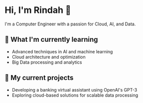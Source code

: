 
# Hi, I'm Rindah 👋

I'm a Computer Engineer with a passion for Cloud, AI, and Data.

## 🌱 What I'm currently learning
- Advanced techniques in AI and machine learning
- Cloud architecture and optimization
- Big Data processing and analytics

## 🔭 My current projects
- Developing a banking virtual assistant using OpenAI's GPT-3
- Exploring cloud-based solutions for scalable data processing

<!---
rindah89/rindah89 is a ✨ special ✨ repository because its `README.md` (this file) appears on your GitHub profile.
You can click the Preview link to take a look at your changes.
--->
